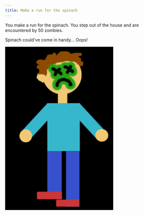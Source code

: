 ```yaml
---
title: Make a run for the spinach
---
```


You make a run for the spinach. You step out of the house and are encountered by 50 zombies. 

Spinach could've come in handy... Oops!

![zombieyou](zombieyou.png) 
